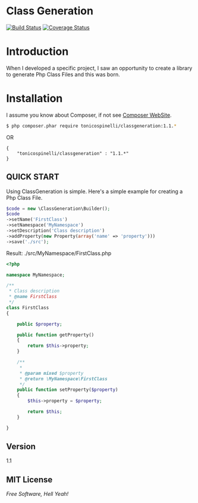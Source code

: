 Class Generation
================
[![Build Status](https://travis-ci.org/tonicospinelli/ClassGeneration.png?branch=1.0)](https://travis-ci.org/tonicospinelli/ClassGeneration)
[![Coverage Status](https://coveralls.io/repos/tonicospinelli/ClassGeneration/badge.png)](https://coveralls.io/r/tonicospinelli/ClassGeneration)

Introduction
============
When I developed a specific project, I saw an opportunity to create a library to generate Php Class Files and this was born.

Installation
============
I assume you know about Composer, if not see [Composer WebSite](http://getcomposer.org/).
```sh
$ php composer.phar require tonicospinelli/classgeneration:1.1.*
```
OR
```javascripti
{
    "tonicospinelli/classgeneration" : "1.1.*"
}
```

QUICK START
-----------

Using ClassGeneration is simple. Here's a simple example for creating a Php Class File. 

```php
$code = new \ClassGeneration\Builder();
$code
->setName('FirstClass')
->setNamespace('MyNamespace')
->setDescription('Class description')
->addProperty(new Property(array('name' => 'property')))
->save('./src');
```
Result: ./src/MyNamespace/FirstClass.php
```php
<?php

namespace MyNamespace;

/**
 * Class description
 * @name FirstClass
 */
class FirstClass
{

    public $property;

    public function getProperty()
    {
        return $this->property;
    }

    /**
     *
     * @param mixed $property
     * @return \MyNamespace\FirstClass
     */
    public function setProperty($property)
    {
        $this->property = $property;

        return $this;
    }

}
```
Version
----
1.1

MIT License
----
*Free Software, Hell Yeah!*

